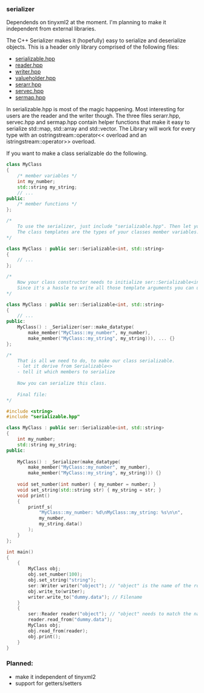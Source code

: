 ### serializer

Dependends on tinyxml2 at the moment. I'm planning to make it independent from external libraries. 

The C++ Serializer makes it (hopefully) easy to serialize and deserialize objects.
This is a header only library comprised of the following files:
* [serializable.hpp](/serializable.hpp)
* [reader.hpp](/reader.hpp)
* [writer.hpp](/writer.hpp)
* [valueholder.hpp](/valueholder.hpp)
* [serarr.hpp](/serarr.hpp)
* [servec.hpp](/servec.hpp)
* [sermap.hpp](/sermap.hpp)

In serializable.hpp is most of the magic happening. Most interesting for users are the reader and the writer though.
The three files serarr.hpp, servec.hpp and sermap.hpp contain helper functions that make it easy to serialize
std::map, std::array and std::vector. The Library will work for every type with an ostringstream::operator<< overload and an istringstream::operator>> overload.

If you want to make a class serializable do the following.

```C++
class MyClass
{
	/* member variables */
	int my_number;
	std::string my_string;
	// ...
public:
	/* member functions */
};

/*
	To use the serializer, just include "serializable.hpp". Then let your class derive from ser::Serializable.
	The class templates are the types of your classes member variables.
*/

class MyClass : public ser::Serializable<int, std::string>
{
	// ...
};

/*
	Now your class constructor needs to initialize ser::Serializable<int, std::string>.
	Since it's a hassle to write all those template arguments you can use _Serializer inside your class.
*/

class MyClass : public ser::Serializable<int, std::string>
{
	// ...
public:
	MyClass() : _Serializer(ser::make_datatype(
		make_member("MyClass::my_number", my_number),
		make_member("MyClass::my_string", my_string))), ... {}
};

/*
	That is all we need to do, to make our class serializable.
	- let it derive from Serializable<>
	- tell it which members to serialize
	
	Now you can serialize this class. 
	
	Final file:
*/

#include <string>
#include "serializable.hpp"

class MyClass : public ser::Serializable<int, std::string>
{
	int my_number;
	std::string my_string;
public:
	
	MyClass() : _Serializer(make_datatype(
		make_member("MyClass::my_number", my_number),
		make_member("MyClass::my_string", my_string))) {}
		
	void set_number(int number) { my_number = number; }
	void set_string(std::string str) { my_string = str; }
	void print()
	{
		printf_s(
			"MyClass::my_number: %d\nMyClass::my_string: %s\n\n", 
			my_number, 
			my_string.data()
		);
	}
};

int main()
{
	{
		MyClass obj;
		obj.set_number(100);
		obj.set_string("string");
		ser::Writer writer("object"); // "object" is the name of the root xml element
		obj.write_to(writer);
		writer.write_to("dummy.data"); // Filename
	}
	{
		ser::Reader reader("object"); // "object" needs to match the name from above
		reader.read_from("dummy.data");
		MyClass obj;
		obj.read_from(reader);
		obj.print();
	}
}

```

### Planned:
* make it independent of tinyxml2
* support for getters/setters
